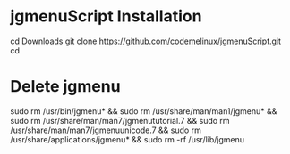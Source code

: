 # jgmenuScript Installation

cd Downloads
git clone https://github.com/codemelinux/jgmenuScript.git
cd 


# Delete jgmenu
sudo rm /usr/bin/jgmenu* && sudo rm /usr/share/man/man1/jgmenu* && sudo rm /usr/share/man/man7/jgmenututorial.7 && sudo rm /usr/share/man/man7/jgmenuunicode.7 && sudo rm /usr/share/applications/jgmenu* && sudo rm -rf /usr/lib/jgmenu
